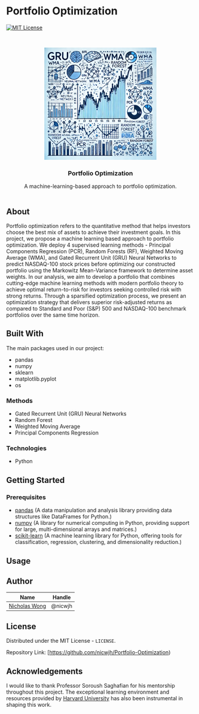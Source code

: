 # Portfolio Optimization 

[![MIT License][license-shield]][license-url]


<br />
<p align="center">
  <a href="https://github.com/othneildrew/Best-README-Template">
    <img src="https://github.com/nicwjh/Portfolio-Optimization/blob/main/figures/project_logo.png" alt="Logo" width="300" height="300">
  </a>

  <h3 align="center">Portfolio Optimization</h3>

  <p align="center">
    A machine-learning-based approach to portfolio optimization.
    <br />
    <br />
  </p>
</p>



## About
Portfolio optimization refers to the quantitative method that helps investors choose the best mix of assets to achieve their investment goals. In this project, we propose a machine learning based approach to portfolio optimization. We deploy 4 supervised learning methods - Principal Components Regression (PCR), Random Forests (RF), Weighted Moving Average (WMA), and Gated Recurrent Unit (GRU) Neural Networks to predict NASDAQ-100 stock prices before optimizing our constructed portfolio using the Markowitz Mean-Variance framework to determine asset weights. In our analysis, we aim to develop a portfolio that combines cutting-edge machine learning methods with modern portfolio theory to achieve optimal return-to-risk for investors seeking controlled risk with strong returns. Through a sparsified optimization process, we present an optimization strategy that delivers superior risk-adjusted returns as compared to Standard and Poor (S\&P) 500 and NASDAQ-100 benchmark portfolios over the same time horizon.


## Built With

The main packages used in our project:
* pandas
* numpy
* sklearn
* matplotlib.pyplot
* os

### Methods 
* Gated Recurrent Unit (GRU) Neural Networks
* Random Forest
* Weighted Moving Average
* Principal Components Regression

### Technologies 
* Python

## Getting Started


### Prerequisites

- [pandas](https://pandas.pydata.org/) (A data manipulation and analysis library providing data structures like DataFrames for Python.)
- [numpy](https://numpy.org/) (A library for numerical computing in Python, providing support for large, multi-dimensional arrays and matrices.)
- [scikit-learn](https://scikit-learn.org/) (A machine learning library for Python, offering tools for classification, regression, clustering, and dimensionality reduction.)

## Usage



## Author
|Name     |  Handle   | 
|---------|-----------------|
|[Nicholas Wong](https://github.com/nicwjh)| @nicwjh        |

## License
Distributed under the MIT License - `LICENSE`. 

Repository  Link: [https://github.com/nicwjh/Portfolio-Optimization)

## Acknowledgements
I would like to thank Professor Soroush Saghafian for his mentorship throughout this project. The exceptional learning environment and resources provided by [Harvard University](https://github.com/harvard) has also been instrumental in shaping this work. 

[license-shield]: https://img.shields.io/github/license/othneildrew/Best-README-Template.svg?style=for-the-badge
[license-url]: https://opensource.org/licenses/MIT
